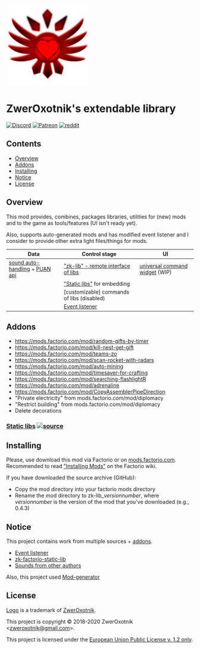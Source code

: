 [![thumbnail](/thumbnail.png)][homepage]
# ZwerOxotnik's extendable library

[![Discord](https://i.imgur.com/GYTxQdx.png)](https://discordapp.com/invite/YyJVUCa)
[![Patreon](https://i.imgur.com/6n2ifle.png)](https://www.patreon.com/ZwerOxotnik)
[![reddit](https://i.imgur.com/J1k7aGJ.png)](https://reddit.com/r/ZwerOxotnik)

## Contents

* [Overview](#overview)
* [Addons](#addons)
* [Installing](#installing)
* [Notice](#notice)
* [License](#license)

## Overview

This mod provides, combines, packages libraries, utilities for (new) mods and to the game as tools/features (UI isn't ready yet).

Also, supports auto-generated mods and has modified event listener and I consider to provide other extra light files/things for mods.  

| Data | Control stage | UI |
| ----------- | ---------- | --------- |
| [sound auto-handling](https://github.com/ZwerOxotnik/Mod-generator) + [PUAN api](/data-api/puan_api.lua) | ["zk-lib" - remote interface of libs](/zk-lib/control.lua) | [universal command widget](zk-lib/universal-command-widget) (WIP) |
| | ["Static libs"](#static-libs) for embedding | |
| | [customizable] commands of libs (disabled) | |
| | [Event listener][event-listener] | |

## Addons

* https://mods.factorio.com/mod/random-gifts-by-timer
* https://mods.factorio.com/mod/kill-nest-get-gift
* https://mods.factorio.com/mod/teams-zo
* https://mods.factorio.com/mod/scan-rocket-with-radars
* https://mods.factorio.com/mod/auto-mining
* https://mods.factorio.com/mod/timesaver-for-crafting
* https://mods.factorio.com/mod/searching-flashlightR
* https://mods.factorio.com/mod/adrenaline
* https://mods.factorio.com/mod/CopyAssemblerPipeDirection
* "Private electricity" from mods.factorio.com/mod/diplomacy
* "Restrict building" from mods.factorio.com/mod/diplomacy
* Delete decorations

### <a name="static-libs"></a> [Static libs](/static-libs) [![source](https://img.shields.io/badge/%E2%81%A4-source-blue.svg?logo=github&colorB=7289DA)](https://github.com/ZwerOxotnik/zk-factorio-static-lib)

## Installing

Please, use download this mod via Factorio or on [mods.factorio.com][homepage].\
Recommended to read ["Installing Mods"](https://wiki.factorio.com/index.php?title=Installing_Mods) on the Factorio wiki.

If you have downloaded the source archive (GitHub):

* Copy the mod directory into your factorio mods directory
* Rename the mod directory to zk-lib_*versionnumber*, where *versionnumber* is the version of the mod that you've downloaded (e.g., 0.4.3)

## Notice

This project contains work from multiple sources + [addons](#overview).

* [Event listener][event-listener]
* [zk-factorio-static-lib](https://github.com/ZwerOxotnik/zk-factorio-static-lib)
* [Sounds from other authors](/sound/README.txt)

Also, this project used [Mod-generator](https://github.com/ZwerOxotnik/Mod-generator)

## License

[Logo](/thumbnail.png) is a trademark of [ZwerOxotnik][ZwerOxotnik].

This project is copyright © 2018-2020 ZwerOxotnik \<zweroxotnik@gmail.com\>.

This project is licensed under the [European Union Public License v. 1.2 only](/LICENCE).

[homepage]: http://mods.factorio.com/mod/zk-lib
[ZwerOxotnik]: github.com/ZwerOxotnik/
[event-listener]: https://gitlab.com/ZwerOxotnik/factorio-event-listener